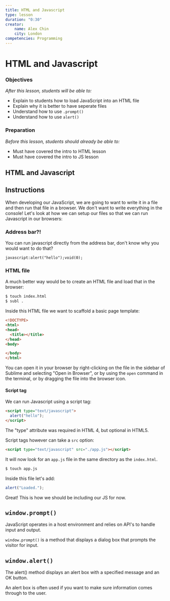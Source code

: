 ```yaml
---
title: HTML and Javascript
type: lesson
duration: "0:30"
creator:
    name: Alex Chin
    city: London
competencies: Programming
---
```


# HTML and Javascript

### Objectives
*After this lesson, students will be able to:*

- Explain to students how to load JavaScript into an HTML file
- Explain why it is better to have seperate files
- Understand how to use `.prompt()`
- Understand how to use `alert()`

### Preparation
*Before this lesson, students should already be able to:*

- Must have covered the intro to HTML lesson
- Must have covered the intro to JS lesson


## HTML and Javascript

## Instructions

When developing our JavaScript, we are going to want to write it in a file and then run that file in a browser. We don't want to write everything in the console! Let's look at how we can setup our files so that we can run Javascript in our browsers:

### Address bar?!

You can run javascript directly from the address bar, don't know why you would want to do that?

```
javascript:alert("hello");void(0);
```

### HTML file

A much better way would be to create an HTML file and load that in the browser:

```sh
$ touch index.html
$ subl .
```

Inside this HTML file we want to scaffold a basic page template:

```html
<!DOCTYPE>
<html>
<head>
  <title></title>
</head>
<body>

</body>
</html>
```

You can open it in your browser by right-clicking on the file in the sidebar of Sublime and selecting "Open in Browser", or by using the `open` command in the terminal, or by dragging the file into the browser icon.

#### Script tag

We can run Javascript using a script tag:

```html
<script type="text/javascript">
  alert("hello");
</script>
```

The "type" attribute was required in HTML 4, but optional in HTML5.

Script tags however can take a `src` option:

```html
<script type="text/javascript" src="./app.js"></script>
```

It will now look for an `app.js` file in the same directory as the `index.html`.

```sh
$ touch app.js
```

Inside this file let's add:

```js
alert("Loaded.");
```

Great! This is how we should be including our JS for now.

## `window.prompt()` 

JavaScript operates in a host environment and relies on API's to handle input and output.

`window.prompt()` is a method that displays a dialog box that prompts the visitor for input.

## `window.alert()`

The alert() method displays an alert box with a specified message and an OK button.

An alert box is often used if you want to make sure information comes through to the user.


